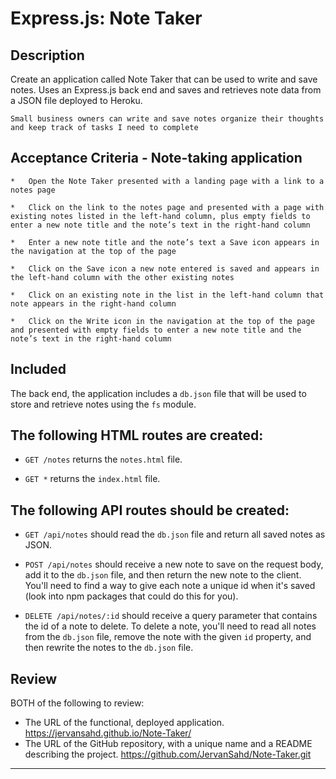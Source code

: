 # Express.js: Note Taker

## Description

Create an application called Note Taker that can be used to write and save notes. Uses an Express.js back end and saves and retrieves note data from a JSON file deployed to Heroku.

```
Small business owners can write and save notes organize their thoughts and keep track of tasks I need to complete
```


## Acceptance Criteria - Note-taking application

```
*   Open the Note Taker presented with a landing page with a link to a notes page

*   Click on the link to the notes page and presented with a page with existing notes listed in the left-hand column, plus empty fields to enter a new note title and the note’s text in the right-hand column

*   Enter a new note title and the note’s text a Save icon appears in the navigation at the top of the page

*   Click on the Save icon a new note entered is saved and appears in the left-hand column with the other existing notes

*   Click on an existing note in the list in the left-hand column that note appears in the right-hand column

*   Click on the Write icon in the navigation at the top of the page and presented with empty fields to enter a new note title and the note’s text in the right-hand column
```

## Included

The back end, the application includes a `db.json` file that will be used to store and retrieve notes using the `fs` module.

The following HTML routes are  created:
---
* `GET /notes` returns the `notes.html` file.

* `GET *`  returns the `index.html` file.


The following API routes should be created:
---

* `GET /api/notes` should read the `db.json` file and return all saved notes as JSON.

* `POST /api/notes` should receive a new note to save on the request body, add it to the `db.json` file, and then return the new note to the client. You'll need to find a way to give each note a unique id when it's saved (look into npm packages that could do this for you).

* `DELETE /api/notes/:id` should receive a query parameter that contains the id of a note to delete. To delete a note, you'll need to read all notes from the `db.json` file, remove the note with the given `id` property, and then rewrite the notes to the `db.json` file.


## Review

BOTH of the following to review:

* The URL of the functional, deployed application.
https://jervansahd.github.io/Note-Taker/
* The URL of the GitHub repository, with a unique name and a README describing the project.
https://github.com/JervanSahd/Note-Taker.git
- - -
